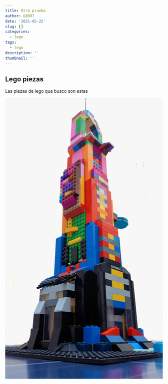```yaml
---
title: Otra prueba
author: G0007
date: '2021-05-25'
slug: []
categories:
  - lego
tags:
  - lego
description: ''
thumbnail: ''
---
```



## Lego piezas

Las piezas de lego que busco son estas

![](images/torreconcurso3.jpg)